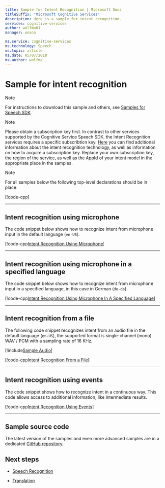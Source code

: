 ```yaml
---
title: Sample for Intent Recognition | Microsoft Docs
titleSuffix: "Microsoft Cognitive Services"
description: Here is a sample for intent recognition.
services: cognitive-services
author: wolfma61
manager: onano

ms.service: cognitive-services
ms.technology: Speech
ms.topic: article
ms.date: 05/07/2018
ms.author: wolfma
---
```


# Sample for intent recognition

> [!NOTE]
> For instructions to download this sample and others, see [Samples for Speech SDK](samples.md).

> [!NOTE]
> Please obtain a subscription key first. In contrast to other services supported by the Cognitive Service Speech SDK, the Intent Recognition services requires a specific subscribtion key. [Here](https://www.luis.ai) you can find additional information about the intent recognition technology, as well as information on how to acquire a subscription key. Replace your own subscription key, the region of the service, as well as the AppId of your intent model in the appropriate place in the samples.

> [!NOTE]
> For all samples below the following top-level declarations should be in place:
>
> [!code-cpp[](~/samples-cognitive-services-speech-sdk/Windows/cxx_samples/intent_recognition_samples.cpp#toplevel)]
>
> - - -

## Intent recognition using microphone

The code snippet below shows how to recognize intent from microphone input in the default language (`en-US`).

[!code-cpp[Intent Recognition Using Microphone](~/samples-cognitive-services-speech-sdk/Windows/cxx_samples/intent_recognition_samples.cpp#IntentRecognitionWithMicrophone)]

- - -

## Intent recognition using microphone in a specified language

The code snippet below shows how to recognize intent from microphone input in a specified language, in this case in German (`de-de`).

[!code-cpp[Intent Recognition Using Microphone In A Specified Language](~/samples-cognitive-services-speech-sdk/Windows/cxx_samples/intent_recognition_samples.cpp#IntentRecognitionWithLanguage)]

- - -

## Intent recognition from a file

The following code snippet recognizes intent from an audio file in the default language (`en-US`), the supported format is single-channel (mono) WAV / PCM with a sampling rate of 16 KHz.

[!include[Sample Audio](includes/sample-audio.md)]

[!code-cpp[Intent Recognition From a File](~/samples-cognitive-services-speech-sdk/Windows/cxx_samples/intent_recognition_samples.cpp?IntentRecognitionWithFile)]

- - -

## Intent recognition using events

The code snippet shows how to recognize intent in a continuous way. This code allows access to additional information, like intermediate results. 

[!code-cpp[Intent Recognition Using Events](~/samples-cognitive-services-speech-sdk/Windows/cxx_samples/intent_recognition_samples.cpp#IntentContinuousRecognitionUsingEvents)]

- - -

## Sample source code

The latest version of the samples and even more advanced samples are in a dedicated [GitHub repository](https://github.com/Azure-Samples/cognitive-services-speech-sdk).

## Next steps

- [Speech Recognition](./speech-to-text-sample.md)

- [Translation](./translation.md)